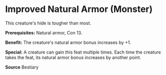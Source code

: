 ﻿---
cssclass: [feats]

---
# Improved Natural Armor (Monster)

This creature's hide is tougher than most.

**Prerequisites:** Natural armor, Con 13.

**Benefit:** The creature's natural armor bonus increases by +1.

**Special:** A creature can gain this feat multiple times. Each time the creature takes the feat, its natural armor bonus increases by another point.

**Source** Bestiary